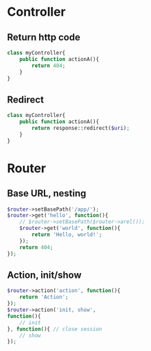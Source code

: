 
# Controller
## Return http code
```php
class myController{
    public function actionA(){
   		return 404;
    }
}
```
## Redirect
```php
class myController{
    public function actionA(){
   		return response::redirect($uri);
    }
}
```

# Router
## Base URL, nesting
```php
$router->setBasePath('/app/');
$router->get('hello', function(){
    // $router->setBasePath($router->arel());
    $router->get('world', function(){
        return 'Hello, world!';
    });
    return 404;
});
```
## Action, init/show
```php
$router->action('action', function(){
    return 'Action';
});
$router->action('init, show', 
function(){
    // init
}, function(){ // close session
    // show
});
```

